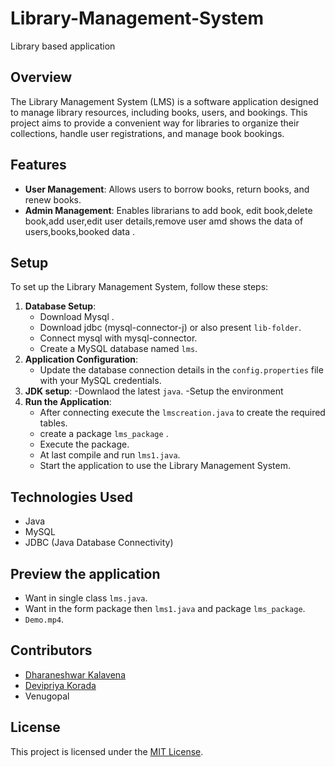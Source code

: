 # Library-Management-System
Library based application

## Overview
The Library Management System (LMS) is a software application designed to manage library resources, including books, users, and bookings. This project aims to provide a convenient way for libraries to organize their collections, handle user registrations, and manage book bookings.

## Features
- **User Management**: Allows users to borrow books, return books, and renew books.
- **Admin Management**: Enables librarians to add book, edit book,delete book,add user,edit user details,remove user amd shows the data of users,books,booked data .
  
## Setup
To set up the Library Management System, follow these steps:
1. **Database Setup**: 
   - Download Mysql .
   - Download jdbc (mysql-connector-j) or also present `lib-folder`.
   - Connect mysql with mysql-connector.
   - Create a MySQL database named `lms`.
2. **Application Configuration**:
   - Update the database connection details in the `config.properties` file with your MySQL credentials.
3. **JDK setup**:
   -Downlaod the latest `java`.
   -Setup the environment
4. **Run the Application**:
   - After connecting execute the `lmscreation.java` to create the required tables.
   - create a package `lms_package` .
   - Execute the package.
   - At last compile  and run `lms1.java`.
   - Start the application to use the Library Management System.

## Technologies Used
- Java
- MySQL
- JDBC (Java Database Connectivity)

## Preview the application
- Want in single class `lms.java`.
- Want in the form package then `lms1.java` and package `lms_package`.
- `Demo.mp4`.

## Contributors
- [Dharaneshwar Kalavena](https://github.com/d2h5a0r5a0n3)
- [Devipriya Korada](https://github.com//devipriya8736)
- Venugopal

## License
This project is licensed under the [MIT License](LICENSE).
